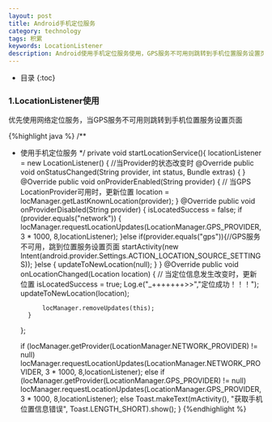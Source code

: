 ```yaml
---
layout: post
title: Android手机定位服务
category: technology
tags: 积累
keywords: LocationListener
description: Android使用手机定位服务使用，GPS服务不可用则跳转到手机位置服务设置页面
---
```


* 目录
{:toc}


### 1.LocationListener使用

优先使用网络定位服务，当GPS服务不可用则跳转到手机位置服务设置页面

{%highlight java %}
/**
  * 使用手机定位服务
  */
  private void startLocationService(){
      locationListener = new LocationListener() {
          //当Provider的状态改变时
          @Override
          public void onStatusChanged(String provider, int status, Bundle extras) {
          }
          @Override
          public void onProviderEnabled(String provider) {
              // 当GPS LocationProvider可用时，更新位置
              location = locManager.getLastKnownLocation(provider);
          }
          @Override
          public void onProviderDisabled(String provider) {
              isLocatedSuccess = false;
              if (provider.equals("network")) {
                      locManager.requestLocationUpdates(LocationManager.GPS_PROVIDER, 3 * 1000, 8,locationListener);
              }else if(provider.equals("gps")){//GPS服务不可用，跳到位置服务设置页面
                  startActivity(new Intent(android.provider.Settings.ACTION_LOCATION_SOURCE_SETTINGS));
              }else {
                  updateToNewLocation(null);
              }
          }
          @Override
          public void onLocationChanged(Location location) {
              // 当定位信息发生改变时，更新位置
              isLocatedSuccess = true;
              Log.e("_+++++++>>","定位成功！！！");
              updateToNewLocation(location);


              locManager.removeUpdates(this);
          }
      };

      if (locManager.getProvider(LocationManager.NETWORK_PROVIDER) != null)
          locManager.requestLocationUpdates(LocationManager.NETWORK_PROVIDER, 3 * 1000, 8,locationListener);
      else if (locManager.getProvider(LocationManager.GPS_PROVIDER) != null)
          locManager.requestLocationUpdates(LocationManager.GPS_PROVIDER, 3 * 1000, 8,locationListener);
      else Toast.makeText(mActivity(), "获取手机位置信息错误", Toast.LENGTH_SHORT).show();
  }
{%endhighlight %}    
